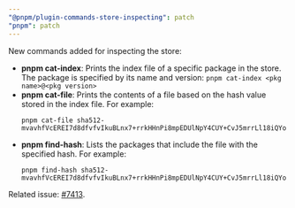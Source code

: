 ```yaml
---
"@pnpm/plugin-commands-store-inspecting": patch
"pnpm": patch
---
```


New commands added for inspecting the store:

* **pnpm cat-index**: Prints the index file of a specific package in the store. The package is specified by its name and version: `pnpm cat-index <pkg name>@<pkg version>`
* **pnpm cat-file**: Prints the contents of a file based on the hash value stored in the index file. For example:
  ```
  pnpm cat-file sha512-mvavhfVcEREI7d8dfvfvIkuBLnx7+rrkHHnPi8mpEDUlNpY4CUY+CvJ5mrrLl18iQYo1odFwBV7z/cOypG7xxQ==
  ```
* **pnpm find-hash**: Lists the packages that include the file with the specified hash. For example:
  ```
  pnpm find-hash sha512-mvavhfVcEREI7d8dfvfvIkuBLnx7+rrkHHnPi8mpEDUlNpY4CUY+CvJ5mrrLl18iQYo1odFwBV7z/cOypG7xxQ==
  ```

Related issue: [#7413](https://github.com/pnpm/pnpm/issues/7413).
